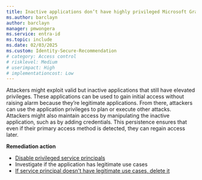 ```yaml
---
title: Inactive applications don’t have highly privileged Microsoft Graph API permissions 
ms.author: barclayn
author: barclayn
manager: pmwongera
ms.service: entra-id
ms.topic: include
ms.date: 02/03/2025
ms.custom: Identity-Secure-Recommendation
# category: Access control
# risklevel: Medium
# userimpact: High
# implementationcost: Low
---
```

Attackers might exploit valid but inactive applications that still have elevated privileges. These applications can be used to gain initial access without raising alarm because they’re legitimate applications. From there, attackers can use the application privileges to plan or execute other attacks. Attackers might also maintain access by manipulating the inactive application, such as by adding credentials. This persistence ensures that even if their primary access method is detected, they can regain access later.

**Remediation action**

- [Disable privileged service principals](/graph/api/serviceprincipal-update)
- Investigate if the application has legitimate use cases
- [If service principal doesn't have legitimate use cases, delete it](/graph/api/serviceprincipal-delete)
